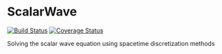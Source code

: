 # ScalarWave

[![Build Status](https://travis-ci.org/soham1112/ScalarWave.jl.svg?branch=master)](https://travis-ci.org/soham1112/ScalarWave.jl)
[![Coverage Status](https://coveralls.io/repos/github/soham1112/ScalarWave.jl/badge.svg?branch=master)](https://coveralls.io/github/soham1112/ScalarWave.jl?branch=master)

Solving the scalar wave equation using spacetime discretization methods
